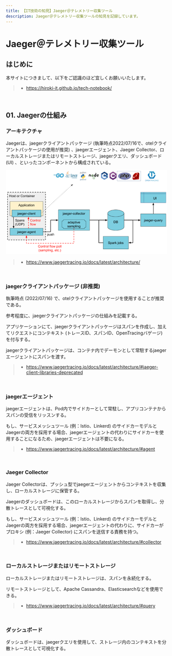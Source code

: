 ```yaml
---
title: 【IT技術の知見】Jaeger＠テレメトリー収集ツール
description: Jaeger＠テレメトリー収集ツールの知見を記録しています。
---
```


# Jaeger＠テレメトリー収集ツール

## はじめに

本サイトにつきまして、以下をご認識のほど宜しくお願いいたします。

> - https://hiroki-it.github.io/tech-notebook/

<br>

## 01. Jaegerの仕組み

### アーキテクチャ

Jaegerは、jaegerクライアントパッケージ (執筆時点2022/07/16で、otelクライアントパッケージの使用が推奨) 、jaegerエージェント、Jaeger Collector、ローカルストレージまたはリモートストレージ、jaegerクエリ、ダッシュボード (UI) 、といったコンポーネントから構成されている。

![jaeger_architecture](https://raw.githubusercontent.com/hiroki-it/tech-notebook-images/master/images/jaeger_architecture.png)

> - https://www.jaegertracing.io/docs/latest/architecture/

<br>

### jaegerクライアントパッケージ (非推奨)

執筆時点 (2022/07/16) で、otelクライアントパッケージを使用することが推奨である。

参考程度に、jaegerクライアントパッケージの仕組みを記載する。

アプリケーションにて、jaegerクライアントパッケージはスパンを作成し、加えてリクエストにコンテキスト (トレースID、スパンID、OpenTracingバゲージ) を付与する。

jaegerクライアントパッケージは、コンテナ内でデーモンとして常駐するjaegerエージェントにスパンを渡す。

> - https://www.jaegertracing.io/docs/latest/architecture/#jaeger-client-libraries-deprecated

<br>

### jaegerエージェント

jaegerエージェントは、Pod内でサイドカーとして常駐し、アプリコンテナからスパンの受信をリッスンする。

もし、サービスメッシュツール (例：Istio、Linkerd) のサイドカーモデルとJaegerの両方を採用する場合、jaegerエージェントの代わりにサイドカーを使用することになるため、jaegerエージェントは不要になる。

> - https://www.jaegertracing.io/docs/latest/architecture/#agent

<br>

### Jaeger Collector

Jaeger Collectorは、プッシュ型でjaegerエージェントからコンテキストを収集し、ローカルストレージに保管する。

Jaegerのダッシュボードは、このローカルストレージからスパンを取得し、分散トレースとして可視化する。

もし、サービスメッシュツール (例：Istio、Linkerd) のサイドカーモデルとJaegerの両方を採用する場合、jaegerエージェントの代わりに、サイドカーがプロキシ (例：Jaeger Collector) にスパンを送信する責務を持つ。

> - https://www.jaegertracing.io/docs/latest/architecture/#collector

<br>

### ローカルストレージまたはリモートストレージ

ローカルストレージまたはリモートストレージは、スパンを永続化する。

リモートストレージとして、Apache Cassandra、Elasticsearchなどを使用できる。

> - https://www.jaegertracing.io/docs/latest/architecture/#query

<br>

### ダッシュボード

ダッシュボードは、jaegerクエリを使用して、ストレージ内のコンテキストを分散トレースとして可視化する。

<br>
